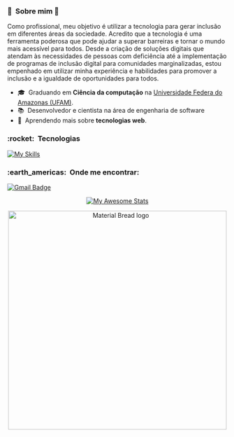 <h3> 🤩 &nbsp;Sobre mim 🤩</h3>

Como profissional, meu objetivo é utilizar a tecnologia para gerar inclusão em diferentes áreas da sociedade. Acredito que a tecnologia é uma ferramenta poderosa que pode ajudar a superar barreiras e tornar o mundo mais acessível para todos. Desde a criação de soluções digitais que atendam às necessidades de pessoas com deficiência até a implementação de programas de inclusão digital para comunidades marginalizadas, estou empenhado em utilizar minha experiência e habilidades para promover a inclusão e a igualdade de oportunidades para todos.

- 🎓 &nbsp;Graduando em **Ciência da computação** na <a href="https://www.ufam.edu.br/">Universidade Federa do Amazonas (UFAM)</a>.
- 📚 &nbsp;Desenvolvedor e cientista na área de engenharia de software
- 🌱 &nbsp;Aprendendo mais sobre **tecnologias web**.

<h3> :rocket: &nbsp;Tecnologias </h3>

[![My Skills](https://skillicons.dev/icons?i=c,java,python,kotlin,html,css,javascript,nodejs,express,mysql,linux,androidstudio,arduino,git,bootstrap,ps,ai,figma,xd&theme=light)](https://skillicons.dev)

<h3> :earth_americas: &nbsp;Onde me encontrar: </h3> 

[![Gmail Badge](https://img.shields.io/badge/-solano.oliveira@icomp.ufam.edu.br-006bed?style=flat-square&logo=Gmail&logoColor=white&link=mailto:solano.oliveira@icomp.ufam.edu.br)](mailto:solano.oliveira@icomp.ufam.edu.br)

<p align="center">
  <a href="https://git.io/SolanoOliveira">
    <img src="https://awesome-github-stats.azurewebsites.net/user-stats/SolanoOliveira?cardType=octocat&theme=jolly&preferLogin=false" alt="My Awesome Stats">
  </a>
</p>

<p align="center">
    <img width="500" src="https://giffiles.alphacoders.com/172/172155.gif" alt="Material Bread logo">
</p>
